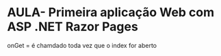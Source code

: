 # AULA-  Primeira aplicação Web com ASP .NET Razor Pages
onGet = é chamdado toda vez que o index for aberto
